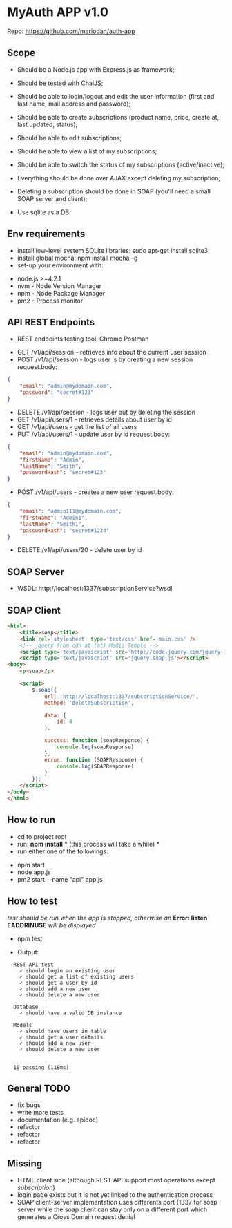 MyAuth APP v1.0
===============

Repo: https://github.com/mariodan/auth-app

Scope
----------
- Should be a Node.js app with Express.js as framework;
- Should be tested with ChaiJS;
- Should be able to login/logout and edit the user information (first and last name, mail address and password);
- Should be able to create subscriptions (product name, price, create at, last updated, status);
- Should be able to edit subscriptions;
- Should be able to view a list of my subscriptions;
- Should be able to switch the status of my subscriptions (active/inactive);
 
- Everything should be done over AJAX except deleting my subscription;
- Deleting a subscription should be done in SOAP (you'll need a small SOAP server and client);
- Use sqlite as a DB.


Env requirements
----------
- install low-level system SQLite libraries: sudo apt-get install sqlite3
- install global mocha: npm install mocha -g
- set-up your environment with:
* node.js >=4.2.1
* nvm - Node Version Manager
* npm - Node Package Manager
* pm2 - Process monitor


API REST Endpoints
------------------
- REST endpoints testing tool: Chrome Postman

* GET /v1/api/session - retrieves info about the current user session
* POST /v1/api/session - logs user is by creating a new session
request.body:
```JSON
{
	"email": "admin@mydomain.com",
	"password": "secret#123"
}
```
* DELETE /v1/api/session - logs user out by deleting the session
* GET /v1/api/users/1 - retrieves details about user by id
* GET /v1/api/users - get the list of all users
* PUT /v1/api/users/1 - update user by id
request.body:
```JSON
{
	"email": "admin@mydomain.com",
	"firstName": "Admin",
	"lastName": "Smith",
	"passwordHash": "secret#123"
}
```
* POST /v1/api/users - creates a new user
request.body:
```JSON
{
	"email": "admin111@mydomain.com",
	"firstName": "Admin1",
	"lastName": "Smith1",
	"passwordHash": "secret#1234"
}
```
* DELETE /v1/api/users/20 - delete user by id


SOAP Server
-----------
- WSDL: http://localhost:1337/subscriptionService?wsdl

SOAP Client
-----------
```HTML
<html>
	<title>soap</title>
	<link rel='stylesheet' type='text/css' href='main.css' />
	<!-- jquery from cdn at (mt) Media Temple -->
	<script type='text/javascript' src='http://code.jquery.com/jquery-1.10.2.js'></script>
	<script type='text/javascript' src='jquery.soap.js'></script>
<body>
	<p>soap</p>

	<script>
		$.soap({
		    url: 'http://localhost:1337/subscriptionService/',
		    method: 'deleteSubscription',

		    data: {
		    	id: 4
		    },

		    success: function (soapResponse) {
		        console.log(soapResponse)
		    },
		    error: function (SOAPResponse) {
		        console.log(SOAPResponse)
		    }
		});
	</script>
</body>
</html> 
```


How to run
-----------
- cd to project root
- run: **npm install** * (this process will take a while) *
- run either one of the followings:
 * npm start
 * node app.js
 * pm2 start --name "api" app.js


How to test
-----------
*test should be run when the app is stopped, otherwise an* **Error: listen EADDRINUSE** *will be displayed*
- npm test

- Output:

```
  REST API test
    ✓ should login an existing user
    ✓ should get a list of existing users
    ✓ should get a user by id
    ✓ should add a new user
    ✓ should delete a new user

  Database
    ✓ should have a valid DB instance

  Models
    ✓ should have users in table
    ✓ should get a user details
    ✓ should add a new user
    ✓ should delete a new user


  10 passing (118ms)
```


General TODO
---------
- fix bugs
- write more tests
- documentation (e.g. apidoc)
- refactor
- refactor
- refactor

Missing
----------
- HTML client side (although REST API support most operations except *subscription*)
- login page exists but it is not yet linked to the authentication process
- SOAP client-server implementation uses differents port (1337 for soap server while the soap client can stay only on a different port which generates a Cross Domain request denial 